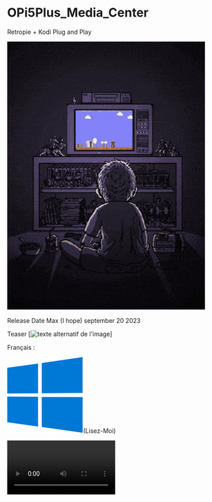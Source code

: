 # OPi5Plus_Media_Center
Retropie + Kodi Plug and Play

![my.gif](https://raw.githubusercontent.com/bbaranoff/OPi5Plus_Media_Center/9d4d738f78aede6ac61803ce8ef1adb72d5d4bd9/my.gif)

Release Date Max (I hope) september 20 2023

Teaser
 [![texte alternatif de l'image]([https://raw.githubusercontent.com/bbaranoff/OPi5Plus_Media_Center/main/La%20reefbox%20%F0%9F%A4%AA%20%EF%BD%9C%20By%20Bastien%20%5B992599625319624%5D.mp4](https://rawcdn.githack.com/bbaranoff/OPi5Plus_Media_Center/ec868edda29b17af123caa44393161d185c19f80/La%20reefbox%20%F0%9F%A4%AA%20%EF%BD%9C%20By%20Bastien%20[992599625319624].mp4))]

 
Français :

![Windows.svg](https://raw.githubusercontent.com/bbaranoff/OPi5Plus_Media_Center/main/Windows.svg)(Lisez-Moi)



<video controls width="250">
  <source src="https://github.com/bbaranoff/bbaranoff.github.io/raw/main/video.webm" type="video/webm" />
  Download the
  <a href="https://github.com/bbaranoff/bbaranoff.github.io/raw/main/video.webm">WEBM</a>
  video.
</video>
